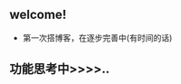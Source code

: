 
## welcome!
- 第一次搭博客，在逐步完善中(有时间的话)

<!-- .slide data-background-image="https://smms.app/image/ayLkR5dcBtmnApT" -->
## 功能思考中>>>>..

